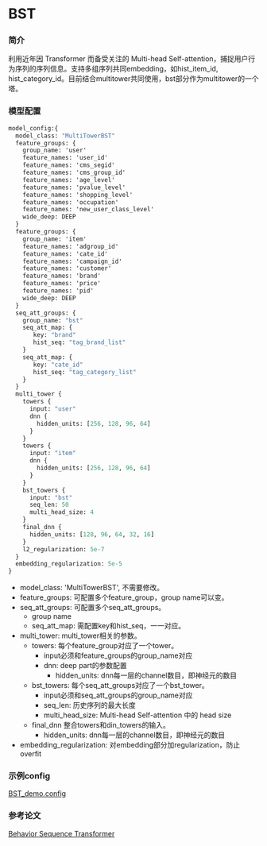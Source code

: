 # BST

### 简介

利用近年因 Transformer 而备受关注的 Multi-head Self-attention，捕捉用户行为序列的序列信息。支持多组序列共同embedding，如hist_item_id, hist_category_id。目前结合multitower共同使用，bst部分作为multitower的一个塔。

### 模型配置

```protobuf
model_config:{
  model_class: "MultiTowerBST"
  feature_groups: {
    group_name: 'user'
    feature_names: 'user_id'
    feature_names: 'cms_segid'
    feature_names: 'cms_group_id'
    feature_names: 'age_level'
    feature_names: 'pvalue_level'
    feature_names: 'shopping_level'
    feature_names: 'occupation'
    feature_names: 'new_user_class_level'
    wide_deep: DEEP
  }
  feature_groups: {
    group_name: 'item'
    feature_names: 'adgroup_id'
    feature_names: 'cate_id'
    feature_names: 'campaign_id'
    feature_names: 'customer'
    feature_names: 'brand'
    feature_names: 'price'
    feature_names: 'pid'
    wide_deep: DEEP
  }
  seq_att_groups: {
    group_name: "bst"
    seq_att_map: {
       key: "brand"
       hist_seq: "tag_brand_list"
    }
    seq_att_map: {
       key: "cate_id"
       hist_seq: "tag_category_list"
    }
  }
  multi_tower {
    towers {
      input: "user"
      dnn {
        hidden_units: [256, 128, 96, 64]
      }
    }
    towers {
      input: "item"
      dnn {
        hidden_units: [256, 128, 96, 64]
      }
    }
    bst_towers {
      input: "bst"
      seq_len: 50
      multi_head_size: 4
    }
    final_dnn {
      hidden_units: [128, 96, 64, 32, 16]
    }
    l2_regularization: 5e-7
  }
  embedding_regularization: 5e-5
}

```

- model_class: 'MultiTowerBST', 不需要修改。
- feature_groups: 可配置多个feature_group，group name可以变。
- seq_att_groups: 可配置多个seq_att_groups。
  - group name
  - seq_att_map: 需配置key和hist_seq，一一对应。
- multi_tower: multi_tower相关的参数。
  - towers: 每个feature_group对应了一个tower。
    - input必须和feature_groups的group_name对应
    - dnn: deep part的参数配置
      - hidden_units: dnn每一层的channel数目，即神经元的数目
  - bst_towers: 每个seq_att_groups对应了一个bst_tower。
    - input必须和seq_att_groups的group_name对应
    - seq_len: 历史序列的最大长度
    - multi_head_size: Multi-head Self-attention 中的 head size
  - final_dnn 整合towers和din_towers的输入。
    - hidden_units: dnn每一层的channel数目，即神经元的数目
- embedding_regularization: 对embedding部分加regularization，防止overfit

### 示例config

[BST_demo.config](https://easyrec.oss-cn-beijing.aliyuncs.com/config/bst.config)

### 参考论文

[Behavior Sequence Transformer](https://arxiv.org/abs/1905.06874v1)
